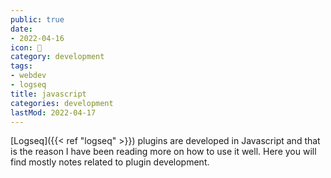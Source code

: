 ```yaml
---
public: true
date:
- 2022-04-16
icon: 📝
category: development
tags:
- webdev
- logseq
title: javascript
categories: development
lastMod: 2022-04-17
---
```

[Logseq]({{< ref "logseq" >}}) plugins are developed in Javascript and that is the reason I have been reading more on how to use it well. Here you will find mostly notes related to plugin development.


